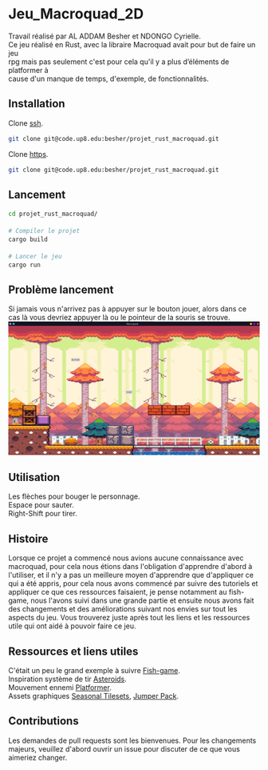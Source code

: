 # Jeu_Macroquad_2D

Travail réalisé par AL ADDAM Besher et NDONGO Cyrielle.\
Ce jeu réalisé en Rust, avec la libraire Macroquad avait pour but de faire un jeu\
rpg mais pas seulement c'est pour cela qu'il y a plus d’éléments de platformer à\
cause d'un manque de temps, d'exemple, de fonctionnalités.
    
## Installation

Clone [ssh](https://pip.pypa.io/en/stable/).

```bash
git clone git@code.up8.edu:besher/projet_rust_macroquad.git
```
Clone [https](https://code.up8.edu/beshe/projet_rust_macroquad.git).

```bash
git clone git@code.up8.edu:besher/projet_rust_macroquad.git
```

## Lancement

```bash
cd projet_rust_macroquad/ 

# Compiler le projet
cargo build

# Lancer le jeu
cargo run
```
## Problème lancement 
Si jamais vous n'arrivez pas à appuyer sur le bouton jouer, alors dans ce cas là vous devriez appuyer là ou le pointeur de la souris se trouve.
![Capture](Capture_Lancement.png)

## Utilisation
Les flèches pour bouger le personnage.\
Espace pour sauter.\
Right-Shift pour tirer. 

## Histoire
Lorsque ce projet a commencé nous avions aucune connaissance avec macroquad, pour cela nous étions dans l'obligation d'apprendre d'abord à l'utiliser, et il n'y a pas un meilleure moyen d'apprendre que d'appliquer ce qui a été appris, pour cela nous avons commencé par suivre des tutoriels et appliquer ce que ces ressources faisaient, je pense notamment au fish-game, nous l'avons suivi dans une grande partie et ensuite nous avons fait des changements et des améliorations suivant nos envies sur tout les aspects du jeu. Vous trouverez juste après tout les liens et les ressources utile qui ont aidé à pouvoir faire ce jeu.

## Ressources et liens utiles
C'était un peu le grand exemple à suivre [Fish-game](https://macroquad.rs/tutorials/fish-tutorial/).\
Inspiration système de tir [Asteroids](https://github.com/not-fl3/macroquad/blob/master/examples/asteroids.rs).\
Mouvement ennemi [Platformer](https://github.com/not-fl3/macroquad/blob/master/examples/platformer.rs).\
Assets graphiques [Seasonal Tilesets](https://grafxkid.itch.io/seasonal-tilesets), [Jumper Pack](https://kenney.nl/assets/jumper-pack).


## Contributions
Les demandes de pull requests sont les bienvenues. Pour les changements majeurs, veuillez d'abord ouvrir un issue pour discuter de ce que vous aimeriez changer.
